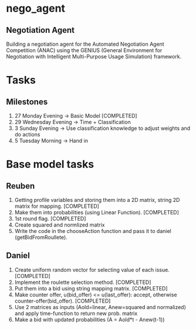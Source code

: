 # nego_agent
## Negotiation Agent

Building a negotiation agent for the Automated Negotiation Agent Competition (ANAC) using the GENIUS (General Environment for Negotiation with Intelligent Multi-Purpose Usage Simulation) framework.

# Tasks

## Milestones

1) 27 Monday Evening -> Basic Model [COMPLETED]
2) 29 Wednesday Evening -> Time + Classification
3) 3 Sunday Evening -> Use classification knowledge to adjust weights and do actions
4) 5 Tuesday Morning -> Hand in

# Base model tasks

## Reuben

1) Getting profile variables and storing them into a 2D matrix, string 2D matrix for mapping. [COMPLETED]
2) Make them into probabilities (using Linear Function). [COMPLETED]
3) 1st round flag. [COMPLETED]
4) Create squared and normlized matrix
5) Write the code in the chooseAction function and pass it to daniel (getBidFromRoullete).

## Daniel

1) Create uniform random vector for selecting value of each issue. [COMPLETED]
2) Implement the roulette selection method. [COMPLETED]
3) Put them into a bid using string mapping matrix. [COMPLETED]
4) Make counter offer, u(bid_offer) <= u(last_offer): accept, otherwise counter-offer(bid_offer). [COMPLETED]
5) Use 2 matrices as inputs (Aold=linear, Anew=squared and normalized) and apply time-function to return new prob. matrix
6) Make a bid with updated probabilities (A = Aold*t - Anew(t-1))
